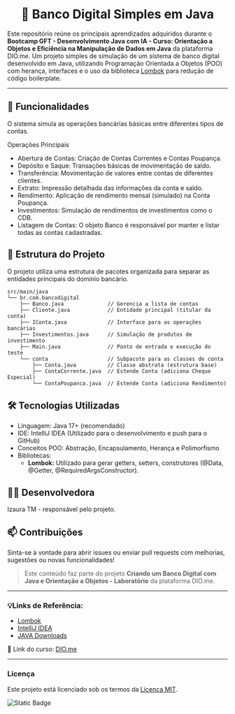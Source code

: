 # <h1 align="center">🏦 Banco Digital Simples em Java</h1>
Este repositório reúne os principais aprendizados adquiridos durante o **Bootcamp GFT - Desenvolvimento Java com IA - Curso: Orientação a Objetos e Eficiência na Manipulação de Dados em Java** da plataforma DIO.me.
Um projeto simples de simulação de um sistema de banco digital desenvolvido em Java, utilizando Programação Orientada a Objetos (POO) com herança, interfaces e o uso da biblioteca [Lombok](https://projectlombok.org/) para redução de código boilerplate.

---

## 🚀 Funcionalidades
O sistema simula as operações bancárias básicas entre diferentes tipos de contas.

Operações Principais
- Abertura de Contas: Criação de Contas Correntes e Contas Poupança.
- Depósito e Saque: Transações básicas de movimentação de saldo.
- Transferência: Movimentação de valores entre contas de diferentes clientes.
- Extrato: Impressão detalhada das informações da conta e saldo.
- Rendimento: Aplicação de rendimento mensal (simulado) na Conta Poupança.
- Investimentos: Simulação de rendimentos de investimentos como o CDB.
- Listagem de Contas: O objeto Banco é responsável por manter e listar todas as contas cadastradas.

## 🧱 Estrutura do Projeto  

O projeto utiliza uma estrutura de pacotes organizada para separar as entidades principais do domínio bancário.
```
src/main/java
└── br.com.bancodigital
    ├── Banco.java              // Gerencia a lista de contas
    ├── Cliente.java            // Entidade principal (titular da conta)
    ├── IConta.java             // Interface para as operações bancárias
    ├── Investimentos.java      // Simulação de produtos de investimento
    ├── Main.java               // Ponto de entrada e execução do teste
    └── conta                   // Subpacote para as classes de conta
        ├── Conta.java          // Classe abstrata (estrutura base)
        ├── ContaCorrente.java  // Estende Conta (adiciona Cheque Especial)
        └── ContaPoupanca.java  // Estende Conta (adiciona Rendimento)
```

## 🛠️ Tecnologias Utilizadas
- Linguagem: Java 17+ (recomendado)
- IDE: IntelliJ IDEA (Utilizado para o desenvolvimento e push para o GitHub)
- Conceitos POO: Abstração, Encapsulamento, Herança e Polimorfismo
- Bibliotecas:
  * **Lombok:** Utilizado para gerar getters, setters, construtores (@Data, @Getter, @RequiredArgsConstructor).
 
## 👩‍💻 Desenvolvedora
Izaura TM - responsável pelo projeto.

## 📫 Contribuições
Sinta-se à vontade para abrir issues ou enviar pull requests com melhorias, sugestões ou novas funcionalidades!

> Este conteúdo faz parte do projeto **Criando um Banco Digital com Java e Orientação a Objetos - Laboratório** da plataforma DIO.me.

---
 ### 💡Links de Referência:
- [Lombok](https://projectlombok.org/)
- [IntelliJ IDEA](https://www.jetbrains.com/pt-br/idea/)
- [JAVA Downloads](https://www.oracle.com/java/technologies/downloads/)
  
📎 Link do curso: [DIO.me](https://web.dio.me/home) 

---

### Licença

Este projeto está licenciado sob os termos da [Licença MIT](LICENSE).

<img alt="Static Badge" src="https://img.shields.io/badge/license-MIT-green">



